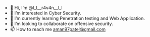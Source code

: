 - 👋 Hi, I’m @l_l__r4v4n__l_l
- 👀 I’m interested in Cyber Security. 
- 🌱 I’m currently learning Penetration testing and Web Application. 
- 💞️ I’m looking to collaborate on offensive security.
- 📫 How to reach me aman97patel@gmail.com

<!---
l_l__r4v4n__l_l is a ✨ special ✨ repository because its `README.md` (this file) appears on your GitHub profile.
You can click the Preview link to take a look at your changes.
--->
